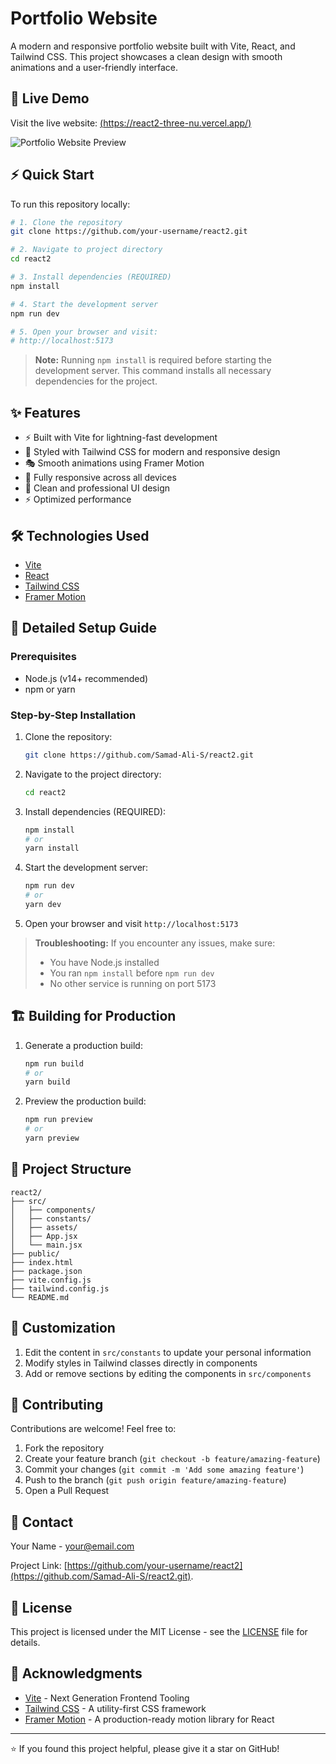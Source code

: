    # Portfolio Website

A modern and responsive portfolio website built with Vite, React, and Tailwind CSS. This project showcases a clean design with smooth animations and a user-friendly interface.

## 🚀 Live Demo

Visit the live website: [(https://react2-three-nu.vercel.app/)](#)

![Portfolio Website Preview]([your-screenshot-url-here](https://github.com/Samad-Ali-S/First-Commit/blob/main/images/artwork.jpg))  

## ⚡ Quick Start

To run this repository locally:

```bash
# 1. Clone the repository
git clone https://github.com/your-username/react2.git

# 2. Navigate to project directory
cd react2

# 3. Install dependencies (REQUIRED)
npm install

# 4. Start the development server
npm run dev

# 5. Open your browser and visit:
# http://localhost:5173
```

> **Note:** Running `npm install` is required before starting the development server. This command installs all necessary dependencies for the project.

## ✨ Features

- ⚡️ Built with Vite for lightning-fast development
- 🎨 Styled with Tailwind CSS for modern and responsive design
- 🎭 Smooth animations using Framer Motion
- 📱 Fully responsive across all devices
- 🌙 Clean and professional UI design
- ⚡ Optimized performance

## 🛠️ Technologies Used

- [Vite](https://vitejs.dev/)
- [React](https://reactjs.org/)
- [Tailwind CSS](https://tailwindcss.com/)
- [Framer Motion](https://www.framer.com/motion/)

## 🚀 Detailed Setup Guide

### Prerequisites

- Node.js (v14+ recommended)
- npm or yarn

### Step-by-Step Installation

1. Clone the repository:
   ```bash
   git clone https://github.com/Samad-Ali-S/react2.git
   ```

2. Navigate to the project directory:
   ```bash
   cd react2
   ```

3. Install dependencies (REQUIRED):
   ```bash
   npm install
   # or
   yarn install
   ```

4. Start the development server:
   ```bash
   npm run dev
   # or
   yarn dev
   ```

5. Open your browser and visit `http://localhost:5173`

> **Troubleshooting:** If you encounter any issues, make sure:
> - You have Node.js installed
> - You ran `npm install` before `npm run dev`
> - No other service is running on port 5173

## 🏗️ Building for Production

1. Generate a production build:
   ```bash
   npm run build
   # or
   yarn build
   ```

2. Preview the production build:
   ```bash
   npm run preview
   # or
   yarn preview
   ```

## 📁 Project Structure

```
react2/
├── src/
│   ├── components/
│   ├── constants/
│   ├── assets/
│   ├── App.jsx
│   └── main.jsx
├── public/
├── index.html
├── package.json
├── vite.config.js
├── tailwind.config.js
└── README.md
```

## 🎨 Customization

1. Edit the content in `src/constants` to update your personal information
2. Modify styles in Tailwind classes directly in components
3. Add or remove sections by editing the components in `src/components`

## 🤝 Contributing

Contributions are welcome! Feel free to:

1. Fork the repository
2. Create your feature branch (`git checkout -b feature/amazing-feature`)
3. Commit your changes (`git commit -m 'Add some amazing feature'`)
4. Push to the branch (`git push origin feature/amazing-feature`)
5. Open a Pull Request

## 📧 Contact

Your Name - [your@email.com](mailto:your@email.com)

Project Link: [https://github.com/your-username/react2](https://github.com/Samad-Ali-S/react2.git).

## 📝 License

This project is licensed under the MIT License - see the [LICENSE](LICENSE) file for details.

## 🙏 Acknowledgments

- [Vite](https://vitejs.dev/) - Next Generation Frontend Tooling
- [Tailwind CSS](https://tailwindcss.com/) - A utility-first CSS framework
- [Framer Motion](https://www.framer.com/motion/) - A production-ready motion library for React

---

⭐️ If you found this project helpful, please give it a star on GitHub!
